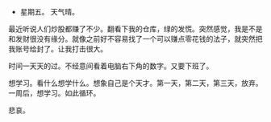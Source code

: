 * 星期五。 天气晴。

最近听说人们炒股都赚了不少。翻看下我的仓库，绿的发慌。突然感觉，我是不是和发财很没有缘分。就像之前好不容易找了一个可以赚点零花钱的法子，就突然把我账号给封了。让我打击很大。

时间一天天的过。不经意间看着电脑右下角的数字。又要下班了。

想学习。看什么想学什么。想象自己是个天才。第一天，第二天，第三天，放弃。一周后，想学习。如此循环。

悲哀。



